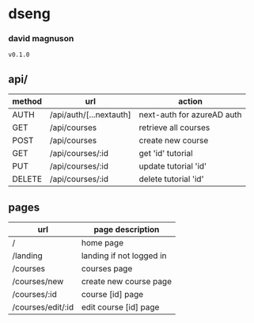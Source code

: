 # dseng

### david magnuson

`v0.1.0`

## api/

| method | url                     | action                     |
| ------ | ----------------------- | -------------------------- |
| AUTH   | /api/auth/[...nextauth] | next-auth for azureAD auth |
| GET    | /api/courses            | retrieve all courses       |
| POST   | /api/courses            | create new course          |
| GET    | /api/courses/:id        | get 'id' tutorial          |
| PUT    | /api/courses/:id        | update tutorial 'id'       |
| DELETE | /api/courses/:id        | delete tutorial 'id'       |

## pages

| url               | page description         |
| ----------------- | ------------------------ |
| /                 | home page                |
| /landing          | landing if not logged in |
| /courses          | courses page             |
| /courses/new      | create new course page   |
| /courses/:id      | course [id] page         |
| /courses/edit/:id | edit course [id] page    |
